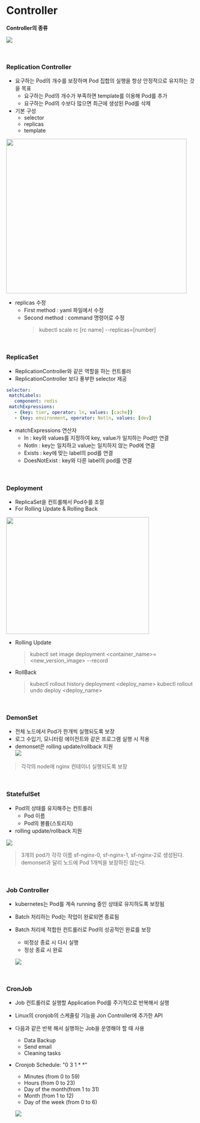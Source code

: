 # Controller
**Controller의 종류**

 ![](https://velog.velcdn.com/images/strangehoon/post/1d865d8c-e09f-47cb-9000-4c524790ffa6/image.png)

</br>

### Replication Controller
* 요구하는 Pod의 개수를 보장하며 Pod 집합의 실행을 항상 안정적으로 유지하는 것을 목표
  * 요구하는 Pod의 개수가 부족하면 template를 이용해 Pod를 추가
  * 요구하는 Pod의 수보다 많으면 최근에 생성된 Pod를 삭제
* 기본 구성
  * selector
  * replicas
  * template
  
 <img src = "https://velog.velcdn.com/images/strangehoon/post/8b6d07be-af48-42f7-ad1a-0079d11453ce/image.png" height = "410px" width = "480px" allign = "left">

* replicas 수정
  * First method : yaml 파일에서 수정
  * Second method : command 명령어로 수정
    > kubectl scale rc [rc name] --replicas=[number]

</br>

### ReplicaSet
* ReplicationController와 같은 역할을 하는 컨트롤러
* ReplicationController 보다 풍부한 selector 제공
 ```yml
selector:
  matchLabels:
    component: redis
  matchExpressions:
    - {key: tier, operator: ln, values: [cache]}
    - {key: environment, operator: Notln, values: [dev]
 ```

* matchExpressions 연산자
  * ln : key와 values를 지정하여 key, value가 일치하는 Pod만 연결
  * Notln : key는 일치하고 value는 일치하지 않는 Pod에 연결
  * Exists : key에 맞는 label의 pod를 연결
  * DoesNotExist : key와 다른 label의 pod를 연결
  
 </br>
 
### Deployment
* ReplicaSet을 컨트롤해서 Pod수를 조절
* For Rolling Update & Rolling Back

 <img src = "https://velog.velcdn.com/images/strangehoon/post/b0b44d69-201b-48f2-86e5-0bed4c09315f/image.png" height = "310px" width = "380px" allign = "left">


* Rolling Update
  > kubectl set image deployment <deploy name> <container_name>=<new_version_image> --record
  
* RollBack
  > kubectl rollout history deployment <deploy_name>
kubectl rollout undo deploy <deploy_name> 

</br>

### DemonSet
* 전체 노드에서 Pod가 한개씩 실행되도록 보장
* 로그 수입기, 모니터링 에이전트와 같은 프로그램 실행 시 적용
* demonset은 rolling update/rollback 지원  
 ![](https://velog.velcdn.com/images/strangehoon/post/7b7b1cff-4c53-4a07-af79-83a92c6a8fee/image.png)
> 각각의 node에 nginx 컨테이너 실행되도록 보장

</br>

### StatefulSet
* Pod의 상태를 유지해주는 컨트롤러
    * Pod 이름
    * Pod의 볼륨(스토리지)
* rolling update/rollback 지원
  
![](https://velog.velcdn.com/images/strangehoon/post/5df6267e-87a1-4162-b511-b1558c65b245/image.png)
> 3개의 pod가 각각 이름 sf-nginx-0, sf-nginx-1, sf-nginx-2로 생성된다. demonset과 달리 노드에 Pod 1개씩을 보장하진 않는다.   

</br>

### Job Controller
* kubernetes는 Pod를 계속 running 중인 상태로 유지하도록 보장됨
* Batch 처리하는 Pod는 작업이 완료되면 종료됨
* Batch 처리에 적합한 컨트롤러로 Pod의 성공적인 완료를 보장
  * 비정상 종료 시 다시 실행
  * 정상 종료 시 완료

  ![](https://velog.velcdn.com/images/strangehoon/post/3cb7254c-1c0c-46cf-8a3b-51e5f47f7cf8/image.png)


</br>

### CronJob
* Job 컨트롤러로 실행할 Application Pod를 주기적으로 반복해서 실행
* Linux의 cronjob의 스케줄링 기능을 Jon Controller에 추가한 API
* 다음과 같은 반복 해서 실행하는 Job을 운영해야 할 때 사용
  * Data Backup
  * Send email
  * Cleaning tasks

* Cronjob Schedule: "0 3 1 * *"
   * Minutes (from 0 to 59)
   * Hours (from 0 to 23)
   * Day of the month(from 1 to 31)
   * Month (from 1 to 12)
   * Day of the week (from 0 to 6)
  
  ![](https://velog.velcdn.com/images/strangehoon/post/9746f0be-4ed4-4fc1-bcfb-1a5ea7f9bdaa/image.png)
